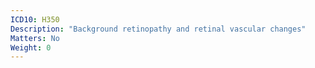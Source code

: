 ```yaml
---
ICD10: H350
Description: "Background retinopathy and retinal vascular changes"
Matters: No
Weight: 0
---
```


